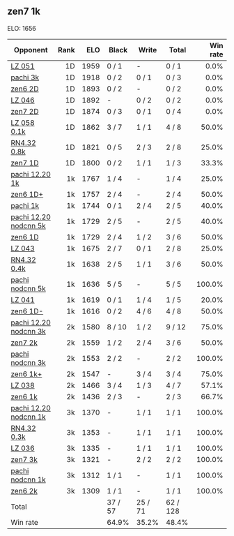 ## zen7 1k ##

ELO: 1656

Opponent | Rank | ELO | Black | Write | Total | Win rate
---------|-----:|----:|-------|-------|-------|-------:
[LZ 051](LZ%20051.md) | 1D | 1959 | 0 / 1 | - | 0 / 1 | 0.0%
[pachi 3k](pachi%203k.md) | 1D | 1918 | 0 / 2 | 0 / 1 | 0 / 3 | 0.0%
[zen6 2D](zen6%202D.md) | 1D | 1893 | 0 / 2 | - | 0 / 2 | 0.0%
[LZ 046](LZ%20046.md) | 1D | 1892 | - | 0 / 2 | 0 / 2 | 0.0%
[zen7 2D](zen7%202D.md) | 1D | 1874 | 0 / 3 | 0 / 1 | 0 / 4 | 0.0%
[LZ 058 0.1k](LZ%20058%200.1k.md) | 1D | 1862 | 3 / 7 | 1 / 1 | 4 / 8 | 50.0%
[RN4.32 0.8k](RN4.32%200.8k.md) | 1D | 1821 | 0 / 5 | 2 / 3 | 2 / 8 | 25.0%
[zen7 1D](zen7%201D.md) | 1D | 1800 | 0 / 2 | 1 / 1 | 1 / 3 | 33.3%
[pachi 12.20 1k](pachi%2012.20%201k.md) | 1k | 1767 | 1 / 4 | - | 1 / 4 | 25.0%
[zen6 1D+](zen6%201D+.md) | 1k | 1757 | 2 / 4 | - | 2 / 4 | 50.0%
[pachi 1k](pachi%201k.md) | 1k | 1744 | 0 / 1 | 2 / 4 | 2 / 5 | 40.0%
[pachi 12.20 nodcnn 5k](pachi%2012.20%20nodcnn%205k.md) | 1k | 1729 | 2 / 5 | - | 2 / 5 | 40.0%
[zen6 1D](zen6%201D.md) | 1k | 1729 | 2 / 4 | 1 / 2 | 3 / 6 | 50.0%
[LZ 043](LZ%20043.md) | 1k | 1675 | 2 / 7 | 0 / 1 | 2 / 8 | 25.0%
[RN4.32 0.4k](RN4.32%200.4k.md) | 1k | 1638 | 2 / 5 | 1 / 1 | 3 / 6 | 50.0%
[pachi nodcnn 5k](pachi%20nodcnn%205k.md) | 1k | 1636 | 5 / 5 | - | 5 / 5 | 100.0%
[LZ 041](LZ%20041.md) | 1k | 1619 | 0 / 1 | 1 / 4 | 1 / 5 | 20.0%
[zen6 1D-](zen6%201D-.md) | 1k | 1616 | 0 / 2 | 4 / 6 | 4 / 8 | 50.0%
[pachi 12.20 nodcnn 3k](pachi%2012.20%20nodcnn%203k.md) | 2k | 1580 | 8 / 10 | 1 / 2 | 9 / 12 | 75.0%
[zen7 2k](zen7%202k.md) | 2k | 1559 | 1 / 2 | 2 / 4 | 3 / 6 | 50.0%
[pachi nodcnn 3k](pachi%20nodcnn%203k.md) | 2k | 1553 | 2 / 2 | - | 2 / 2 | 100.0%
[zen6 1k+](zen6%201k+.md) | 2k | 1547 | - | 3 / 4 | 3 / 4 | 75.0%
[LZ 038](LZ%20038.md) | 2k | 1466 | 3 / 4 | 1 / 3 | 4 / 7 | 57.1%
[zen6 1k](zen6%201k.md) | 2k | 1436 | 2 / 3 | - | 2 / 3 | 66.7%
[pachi 12.20 nodcnn 1k](pachi%2012.20%20nodcnn%201k.md) | 3k | 1370 | - | 1 / 1 | 1 / 1 | 100.0%
[RN4.32 0.3k](RN4.32%200.3k.md) | 3k | 1353 | - | 1 / 1 | 1 / 1 | 100.0%
[LZ 036](LZ%20036.md) | 3k | 1335 | - | 1 / 1 | 1 / 1 | 100.0%
[zen7 3k](zen7%203k.md) | 3k | 1321 | - | 2 / 2 | 2 / 2 | 100.0%
[pachi nodcnn 1k](pachi%20nodcnn%201k.md) | 3k | 1312 | 1 / 1 | - | 1 / 1 | 100.0%
[zen6 2k](zen6%202k.md) | 3k | 1309 | 1 / 1 | - | 1 / 1 | 100.0%
Total | | | 37 / 57 | 25 / 71 | 62 / 128 | 
Win rate| | | 64.9% | 35.2% | 48.4% | 
